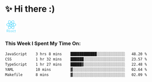 <h1 align="left">✨ Hi there :)</h1>

  <a href="https://reactjs.org/" target="_blank" rel="noreferrer">   
    <img src="https://raw.githubusercontent.com/devicons/devicon/master/icons/react/react-original-wordmark.svg" alt="react" width="40"     
    height="40"/></a>
 
<h3 align="left">This Week I Spent My Time On:</h3>
<!--START_SECTION:waka-->

```txt
JavaScript    3 hrs 8 mins    ████████████░░░░░░░░░░░░░   48.20 %
CSS           1 hr 32 mins    ██████░░░░░░░░░░░░░░░░░░░   23.57 %
TypeScript    1 hr 27 mins    █████▓░░░░░░░░░░░░░░░░░░░   22.48 %
YAML          10 mins         ▓░░░░░░░░░░░░░░░░░░░░░░░░   02.64 %
Makefile      8 mins          ▓░░░░░░░░░░░░░░░░░░░░░░░░   02.09 %
```

<!--END_SECTION:waka-->

